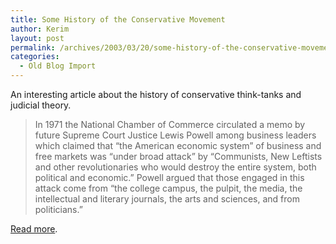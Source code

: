 ```yaml
---
title: Some History of the Conservative Movement
author: Kerim
layout: post
permalink: /archives/2003/03/20/some-history-of-the-conservative-movement/
categories:
  - Old Blog Import
---
```

An interesting article about the history of conservative think-tanks and judicial theory.


>   In 1971 the National Chamber of Commerce circulated a memo by future Supreme Court Justice Lewis Powell among business leaders which claimed that &#8220;the American economic system&#8221; of business and free markets was &#8220;under broad attack&#8221; by &#8220;Communists, New Leftists and other revolutionaries who would destroy the entire system, both political and economic.&#8221; Powell argued that those engaged in this attack come from &#8220;the college campus, the pulpit, the media, the intellectual and literary journals, the arts and sciences, and from politicians.&#8221;


<a href="http://seetheforest.blogspot.com/2003_02_01_seetheforest_archive.html#90374839" onclick="_gaq.push(['_trackEvent', 'outbound-article', 'http://seetheforest.blogspot.com/2003_02_01_seetheforest_archive.html#90374839', 'Read more']);" >Read more</a>.

